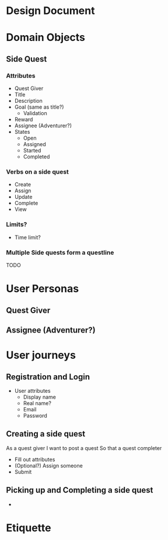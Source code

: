 # Design Document

# Domain Objects

## Side Quest

### Attributes
- Quest Giver
- Title
- Description
- Goal (same as title?)
  - Validation
- Reward
- Assignee (Adventurer?)
- States
  - Open
  - Assigned
  - Started
  - Completed

### Verbs on a side quest

- Create
- Assign
- Update
- Complete
- View

### Limits?
- Time limit?

### Multiple Side quests form a questline

TODO

# User Personas

## Quest Giver

## Assignee (Adventurer?)

# User journeys

## Registration and Login

- User attributes 
  - Display name
  - Real name?
  - Email
  - Password

## Creating a side quest

As a quest giver
I want to post a quest
So that a quest completer 

- Fill out attributes
- (Optional?) Assign someone 
- Submit

## Picking up and Completing a side quest

- 

## 

# Etiquette